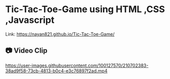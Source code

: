 # Tic-Tac-Toe-Game using HTML ,CSS ,Javascript

Link: 
https://nayan821.github.io/Tic-Tac-Toe-Game/

## :camera: Video Clip

https://user-images.githubusercontent.com/100127570/210702383-38ad9f58-73cb-4813-b0c4-e3c76897f2ad.mp4
